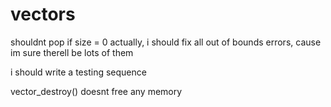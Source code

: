 # vectors

shouldnt pop if size = 0
actually, i should fix all out of bounds errors, cause im sure therell be lots of them

i should write a testing sequence

vector_destroy() doesnt free any memory

